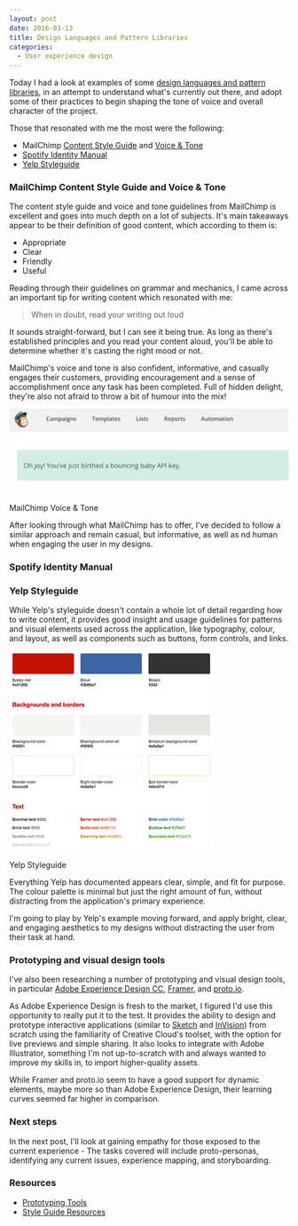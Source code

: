 ```yaml
---
layout: post
date: 2016-03-13
title: Design Languages and Pattern Libraries
categories:
  - User experience design
---
```


Today I had a look at examples of some <a href="http://styleguides.io/examples.html" target="_blank">design languages and pattern libraries</a>, in an attempt to understand what's currently out there, and adopt some of their practices to begin shaping the tone of voice and overall character of the project.

Those that resonated with me the most were the following:

- MailChimp <a href="http://styleguide.mailchimp.com/" target="_blank">Content Style Guide</a> and <a href="http://voiceandtone.com/" target="_blank">Voice & Tone</a>
- <a href="https://issuu.com/janjaneczek/docs/spotify" target="_blank">Spotify Identity Manual</a>
- <a href="http://www.yelp.com/styleguide" target="_blank">Yelp Styleguide</a>

### MailChimp Content Style Guide and Voice & Tone

The content style guide and voice and tone guidelines from MailChimp is excellent and goes into much depth on a lot of subjects. It's main takeaways appear to be their definition of good content, which according to them is:

- Appropriate
- Clear
- Friendly
- Useful

Reading through their guidelines on grammar and mechanics, I came across an important tip for writing content which resonated with me:

> When in doubt, read your writing out loud

It sounds straight-forward, but I can see it being true. As long as there's established principles and you read your content aloud, you'll be able to determine whether it's casting the right mood or not.

MailChimp's voice and tone is also confident, informative, and casually engages their customers, providing encouragement and a sense of accomplishment once any task has been completed. Full of hidden delight, they're also not afraid to throw a bit of humour into the mix!

![MailChimp Voice & Tone](/assets/images/2016-03-13-design-languages-pattern-libraries/mailchimp-voice-tone.jpg)
<figcaption>MailChimp Voice & Tone</figcaption>

After looking through what MailChimp has to offer, I've decided to follow a similar approach and remain casual, but informative, as well as nd human when engaging the user in my designs.

### Spotify Identity Manual

### Yelp Styleguide

While Yelp's styleguide doesn't contain a whole lot of detail regarding how to write content, it provides good insight and usage guidelines for patterns and visual elements used across the application, like typography, colour, and layout, as well as components such as buttons, form controls, and links.

![Yelp styleguide](/assets/images/2016-03-13-design-languages-pattern-libraries/yelp-styleguide.png)
<figcaption>Yelp Styleguide</figcaption>

Everything Yelp has documented appears clear, simple, and fit for purpose. The colour palette is minimal but just the right amount of fun, without distracting from the application's primary experience.

I'm going to play by Yelp's example moving forward, and apply bright, clear, and engaging aesthetics to my designs without distracting the user from their task at hand.

### Prototyping and visual design tools

I've also been researching a number of prototyping and visual design tools, in particular <a href="http://www.adobe.com/ie/products/experience-design.html" target="_blank">Adobe Experience Design CC</a>, <a href="http://framerjs.com/" target="_blank">Framer</a>, and <a href="https://proto.io/" target="_blank">proto.io</a>.

As Adobe Experience Design is fresh to the market, I figured I'd use this opportunity to really put it to the test. It provides the ability to design and prototype interactive applications (similar to <a href="http://bohemiancoding.com/sketch/" target="_blank">Sketch</a> and <a href="http://www.invisionapp.com/" target="_blank">InVision</a>) from scratch using the familiarity of Creative Cloud's toolset, with the option for live previews and simple sharing. It also looks to integrate with Adobe Illustrator, something I'm not up-to-scratch with and always wanted to improve my skills in, to import higher-quality assets.

While Framer and proto.io seem to have a good support for dynamic elements, maybe more so than Adobe Experience Design, their learning curves seemed far higher in comparison.

### Next steps

In the next post, I'll look at gaining empathy for those exposed to the current experience - The tasks covered will include proto-personas, identifying any current issues, experience mapping, and storyboarding.

### Resources

- <a href="http://www.cooper.com/prototyping-tools" target="_blank">Prototyping Tools</a>
- <a href="http://styleguides.io/" target="_blank">Style Guide Resources</a>
